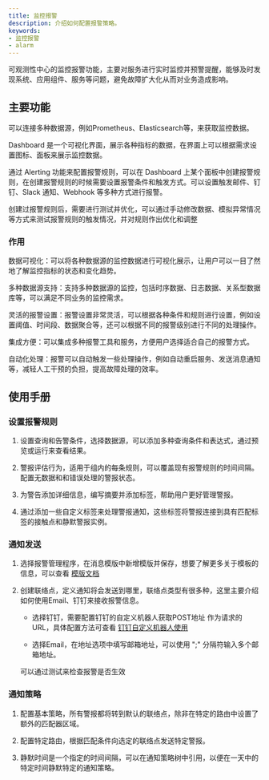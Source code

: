 ```yaml
---
title: 监控报警
description: 介绍如何配置报警策略。
keywords:
- 监控报警
- alarm
---
```


可观测性中心的监控报警功能，主要对服务进行实时监控并预警提醒，能够及时发现系统、应用组件、服务等问题，避免故障扩大化从而对业务造成影响。

## 主要功能

可以连接多种数据源，例如Prometheus、Elasticsearch等，来获取监控数据。

Dashboard 是一个可视化界面，展示各种指标的数据，在界面上可以根据需求设置图标、面板来展示监控数据。

通过 Alerting 功能来配置报警规则，可以在 Dashboard 上某个面板中创建报警规则，在创建报警规则的时候需要设置报警条件和触发方式。可以设置触发邮件、钉钉、Slack 通知、Webhook 等多种方式进行报警。

创建过报警规则后，需要进行测试并优化，可以通过手动修改数据、模拟异常情况等方式来测试报警规则的触发情况，并对规则作出优化和调整

### 作用
数据可视化：可以将各种数据源的监控数据进行可视化展示，让用户可以一目了然地了解监控指标的状态和变化趋势。

多种数据源支持：支持多种数据源的监控，包括时序数据、日志数据、关系型数据库等，可以满足不同业务的监控需求。

灵活的报警设置：报警设置非常灵活，可以根据各种条件和规则进行设置，例如设置阈值、时间段、数据聚合等，还可以根据不同的报警级别进行不同的处理操作。

集成方便：可以集成多种报警工具和服务，方便用户选择适合自己的报警方式。

自动化处理：报警可以自动触发一些处理操作，例如自动重启服务、发送消息通知等，减轻人工干预的负担，提高故障处理的效率。

## 使用手册
### 设置报警规则

1. 设置查询和告警条件，选择数据源，可以添加多种查询条件和表达式，通过预览或运行来查看结果。

2. 警报评估行为，适用于组内的每条规则，可以覆盖现有报警规则的时间间隔。配置无数据和和错误处理的警报状态。

3. 为警告添加详细信息，编写摘要并添加标签，帮助用户更好管理警报。

4. 通过添加一些自定义标签来处理警报通知，这些标签将警报连接到具有匹配标签的接触点和静默警报实例。

### 通知发送

1. 选择报警管理程序，在消息模版中新增模版并保存，想要了解更多关于模板的信息，可以查看 [模版文档](https://grafana.com/docs/grafana/latest/alerting/fundamentals/alert-rules/message-templating/)

2. 创建联络点，定义通知将会发送到哪里，联络点类型有很多种，这里主要介绍如何使用Email、钉钉来接收报警信息。

   - 选择钉钉，需要配置钉钉的自定义机器人获取POST地址 作为请求的URL，具体配置方法可查看 [钉钉自定义机器人使用](https://open.dingtalk.com/document/orgapp/custom-bot-creation-and-installation)

   - 选择Email，在地址选项中填写邮箱地址，可以使用 ";" 分隔符输入多个邮箱地址。

   可以通过测试来检查报警是否生效

### 通知策略
1. 配置基本策略，所有警报都将转到默认的联络点，除非在特定的路由中设置了额外的匹配器区域。

2. 配置特定路由，根据匹配条件向选定的联络点发送特定警报。

3. 静默时间是一个指定的时间间隔，可以在通知策略树中引用，以便在一天中的特定时间静默特定的通知策略。